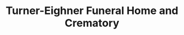---
title: "Turner-Eighner Funeral Home and Crematory"
url: /plano/turner-eighner-funeral-home-and-crematory/
shop: Bestattungen
---